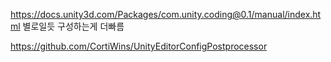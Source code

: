 https://docs.unity3d.com/Packages/com.unity.coding@0.1/manual/index.html
 별로일듯 구성하는게 더빠름

 https://github.com/CortiWins/UnityEditorConfigPostprocessor